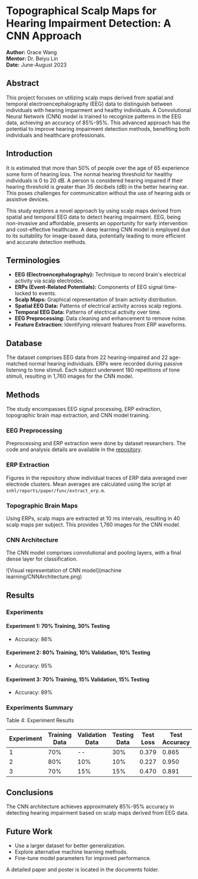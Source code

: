 # Topographical Scalp Maps for Hearing Impairment Detection: A CNN Approach

**Author:** Grace Wang  
**Mentor:** Dr. Beiyu Lin  
**Date:** June-August 2023

## Abstract

This project focuses on utilizing scalp maps derived from spatial and temporal electroencephalography (EEG) data to distinguish between individuals with hearing impairment and healthy individuals. A Convolutional Neural Network (CNN) model is trained to recognize patterns in the EEG data, achieving an accuracy of 85%-95%. This advanced approach has the potential to improve hearing impairment detection methods, benefiting both individuals and healthcare professionals.

## Introduction
 It is estimated that more than 50% of people over the age of 65 experience some form of hearing loss. 
The normal hearing threshold for healthy individuals is 0 to 20 dB. A person is considered hearing impaired if their hearing threshold is greater than 35 decibels (dB) in the better hearing ear. This poses challenges for communication without the use of hearing aids or assistive devices.

This study explores a novel approach by using scalp maps derived from spatial and temporal EEG data to detect hearing impairment. EEG, being non-invasive and affordable, presents an opportunity for early intervention and cost-effective healthcare. A deep learning CNN model is employed due to its suitability for image-based data, potentially leading to more efficient and accurate detection methods.

## Terminologies

- **EEG (Electroencephalography):** Technique to record brain's electrical activity via scalp electrodes.
- **ERPs (Event-Related Potentials):** Components of EEG signal time-locked to events.
- **Scalp Maps:** Graphical representation of brain activity distribution.
- **Spatial EEG Data:** Patterns of electrical activity across scalp regions.
- **Temporal EEG Data:** Patterns of electrical activity over time.
- **EEG Preprocessing:** Data cleaning and enhancement to remove noise.
- **Feature Extraction:** Identifying relevant features from ERP waveforms.

## Database

The dataset comprises EEG data from 22 hearing-impaired and 22 age-matched normal hearing individuals. ERPs were recorded during passive listening to tone stimuli. Each subject underwent 180 repetitions of tone stimuli, resulting in 1,760 images for the CNN model.

## Methods

The study encompasses EEG signal processing, ERP extraction, topographic brain map extraction, and CNN model training.

### EEG Preprocessing

Preprocessing and ERP extraction were done by dataset researchers. The code and analysis details are available in the [repository](https://gitlab.com/sfugl/snhl).

### ERP Extraction

Figures in the repository show individual traces of ERP data averaged over electrode clusters. Mean averages are calculated using the script at `snhl/reports/paper/func/extract_erp.m`.

### Topographic Brain Maps

Using ERPs, scalp maps are extracted at 10 ms intervals, resulting in 40 scalp maps per subject. This provides 1,760 images for the CNN model.

### CNN Architecture

The CNN model comprises convolutional and pooling layers, with a final dense layer for classification.

![Visual representation of CNN model](machine learning/CNNArchitecture.png)

## Results

### Experiments

#### Experiment 1: 70% Training, 30% Testing

- Accuracy: 86%

#### Experiment 2: 80% Training, 10% Validation, 10% Testing

- Accuracy: 95%

#### Experiment 3: 70% Training, 15% Validation, 15% Testing

- Accuracy: 89%

### Experiments Summary

Table 4: Experiment Results

| Experiment | Training Data | Validation Data | Testing Data | Test Loss | Test Accuracy |
|------------|---------------|-----------------|--------------|-----------|--------------|
| 1          | 70%           | --              | 30%          | 0.379     | 0.865        |
| 2          | 80%           | 10%             | 10%          | 0.227     | 0.950        |
| 3          | 70%           | 15%             | 15%          | 0.470     | 0.891        |

## Conclusions

The CNN architecture achieves approximately 85%-95% accuracy in detecting hearing impairment based on scalp maps derived from EEG data.

## Future Work

- Use a larger dataset for better generalization.
- Explore alternative machine learning methods.
- Fine-tune model parameters for improved performance.

A detailed paper and poster is located in the documents folder.
